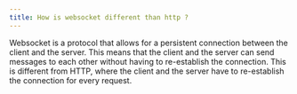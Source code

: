 ```yaml
---
title: How is websocket different than http ?
---
```


Websocket is a protocol that allows for a persistent connection between the client and the server. This means that the client and the server can send messages to each other without having to re-establish the connection. This is different from HTTP, where the client and the server have to re-establish the connection for every request.
